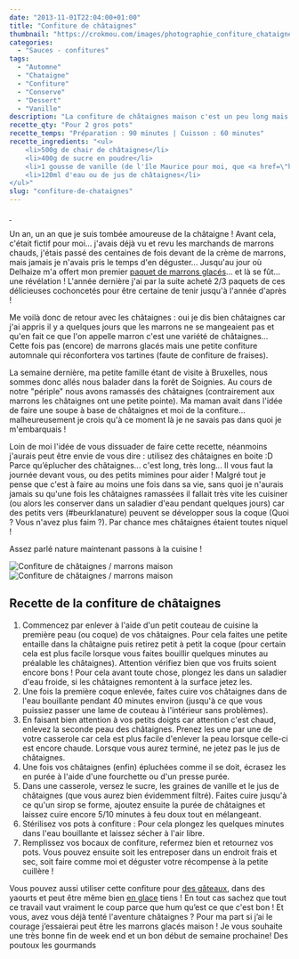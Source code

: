 ```yaml
---
date: "2013-11-01T22:04:00+01:00"
title: "Confiture de châtaignes"
thumbnail: "https://crokmou.com/images/photographie_confiture_chataigne_creme_marron-1.jpg"
categories:
  - "Sauces - confitures"
tags:
  - "Automne"
  - "Chataigne"
  - "Confiture"
  - "Conserve"
  - "Dessert"
  - "Vanille"
description: "La confiture de châtaignes maison c'est un peu long mais tellement bon ! Tout se travail avant d'arriver à cette onctuosité, le jeu en vaut la chandelle !"
recette_qty: "Pour 2 gros pots"
recette_temps: "Préparation : 90 minutes | Cuisson : 60 minutes"
recette_ingredients: "<ul>
 	<li>500g de chair de châtaignes</li>
 	<li>400g de sucre en poudre</li>
 	<li>1 gousse de vanille (de l'île Maurice pour moi, que <a href=\"http://mauricemonamour.blogspot.be/\" target=\"_blank\" rel=\"noopener\">ma belle soeur</a> m'a gentiment ramené)</li>
 	<li>120ml d'eau ou de jus de châtaignes</li>
</ul>"
slug: "confiture-de-chataignes"
---
```


[ ](http://www.crokmou.com/wp-content/uploads/2013/11/photographie_confiture_chataigne_creme_marron-5-1.jpg)

Un an, un an que je suis tombée amoureuse de la châtaigne ! Avant cela, c'était fictif pour moi... j'avais déjà vu et revu les marchands de marrons chauds, j'étais passé des centaines de fois devant de la crème de marrons, mais jamais je n'avais pris le temps d'en déguster... Jusqu'au jour où Delhaize m'a offert mon premier [paquet de marrons glacés](http://www.crokmou.com/2013/01/marron-glace-artisan-provencal-delhaize.html)... et là se fût... une révélation ! L'année dernière j'ai par la suite acheté 2/3 paquets de ces délicieuses cochoncetés pour être certaine de tenir jusqu'à l'année d'après !

Me voilà donc de retour avec les châtaignes : oui je dis bien châtaignes car j'ai appris il y a quelques jours que les marrons ne se mangeaient pas et qu'en fait ce que l'on appelle marron c'est une variété de châtaignes... Cette fois pas (encore) de marrons glacés mais une petite confiture automnale qui réconfortera vos tartines (faute de confiture de fraises).

La semaine dernière, ma petite famille étant de visite à Bruxelles, nous sommes donc allés nous balader dans la forêt de Soignies. Au cours de notre "périple" nous avons ramassés des châtaignes (contrairement aux marrons les châtaignes ont une petite pointe). Ma maman avait dans l'idée de faire une soupe à base de châtaignes et moi de la confiture... malheureusement je crois qu'à ce moment là je ne savais pas dans quoi je m'embarquais !

Loin de moi l'idée de vous dissuader de faire cette recette, néanmoins j'aurais peut être envie de vous dire : utilisez des châtaignes en boite :D Parce qu’éplucher des châtaignes... c'est long, très long... Il vous faut la journée devant vous, ou des petits mimines pour aider ! Malgré tout je pense que c'est à faire au moins une fois dans sa vie, sans quoi je n'aurais jamais su qu'une fois les châtaignes ramassées il fallait très vite les cuisiner (ou alors les conserver dans un saladier d'eau pendant quelques jours) car des petits vers (#beurklanature) peuvent se développer sous la coque (Quoi ? Vous n'avez plus faim ?). Par chance mes châtaignes étaient toutes niquel !

Assez parlé nature maintenant passons à la cuisine !

![Confiture de châtaignes / marrons maison](https://crokmou.com/images/photographie_confiture_chataigne_creme_marron.jpg "Confiture de châtaignes / marrons maison")![Confiture de châtaignes / marrons maison](https://crokmou.com/images/photographie_confiture_chataigne_creme_marron-5.jpg "Confiture de châtaignes / marrons maison")

## Recette de la confiture de châtaignes

1.  Commencez par enlever à l'aide d'un petit couteau de cuisine la première peau (ou coque) de vos châtaignes. Pour cela faites une petite entaille dans la châtaigne puis retirez petit à petit la coque (pour certain cela est plus facile lorsque vous faites bouillir quelques minutes au préalable les châtaignes). Attention vérifiez bien que vos fruits soient encore bons ! Pour cela avant toute chose, plongez les dans un saladier d'eau froide, si les châtaignes remontent à la surface jetez les.
2.  Une fois la première coque enlevée, faites cuire vos châtaignes dans de l'eau bouillante pendant 40 minutes environ (jusqu'à ce que vous puissiez passer une lame de couteau à l'intérieur sans problèmes).
3.  En faisant bien attention à vos petits doigts car attention c'est chaud, enlevez la seconde peau des châtaignes. Prenez les une par une de votre casserole car cela est plus facile d'enlever la peau lorsque celle-ci est encore chaude. Lorsque vous aurez terminé, ne jetez pas le jus de châtaignes.
4.  Une fois vos châtaignes (enfin) épluchées comme il se doit, écrasez les en purée à l'aide d'une fourchette ou d'un presse purée.
5.  Dans une casserole, versez le sucre, les graines de vanille et le jus de châtaignes (que vous aurez bien évidemment filtré). Faites cuire jusqu'à ce qu'un sirop se forme, ajoutez ensuite la purée de châtaignes et laissez cuire encore 5/10 minutes à feu doux tout en mélangeant.
6.  Stérilisez vos pots à confiture : Pour cela plongez les quelques minutes dans l'eau bouillante et laissez sécher à l'air libre.
7.  Remplissez vos bocaux de confiture, refermez bien et retournez vos pots. Vous pouvez ensuite soit les entreposer dans un endroit frais et sec, soit faire comme moi et déguster votre récompense à la petite cuillère !

Vous pouvez aussi utiliser cette confiture pour [des gâteaux](https://www.crokmou.com/?s=gateau), dans des yaourts et peut être même bien [en glace](https://www.crokmou.com/?s=glace) tiens ! En tout cas sachez que tout ce travail vaut vraiment le coup parce que hum qu’est ce que c'est bon ! Et vous, avez vous déjà tenté l'aventure châtaignes ? Pour ma part si j’ai le courage j’essaierai peut être les marrons glacés maison ! Je vous souhaite une très bonne fin de week end et un bon début de semaine prochaine! Des poutoux les gourmands